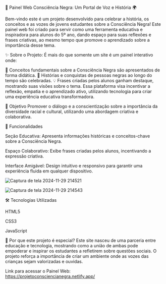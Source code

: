 🖤 Painel Web Consciência Negra: Um Portal de Voz e História 🌍

Bem-vindo este é um projeto desenvolvido para celebrar a história, os conceitos e as vozes de jovens estudantes sobre a Consciência Negra! Este painel web foi criado para servir como uma ferramenta educativa e inspiradora para alunos do 5º ano, dando espaço para suas 
reflexões e frases criativas, ao mesmo tempo que promove o aprendizado sobre a importância desse tema.

✨ Sobre o Projeto:
É mais do que somente um site é um painel interativo onde:

📝 Conceitos fundamentais sobre a Consciência Negra são apresentados de forma didática.
📜 Histórias e conquistas de pessoas negras ao longo do tempo são celebradas.
💡 Frases criadas pelos alunos ganham destaque, mostrando suas visões sobre o tema.
Essa plataforma visa incentivar a reflexão, empatia e o aprendizado ativo, utilizando tecnologia para criar uma experiência educativa transformadora.

🎯 Objetivo
Promover o diálogo e a conscientização sobre a importância da diversidade racial e cultural, utilizando uma abordagem criativa e colaborativa.

🚀 Funcionalidades

Seção Educativa: Apresenta informações históricas e conceitos-chave sobre a Consciência Negra.

Espaço Colaborativo: Exibe frases criadas pelos alunos, incentivando a expressão criativa.

Interface Amigável: Design intuitivo e responsivo para garantir uma experiência fluida em qualquer dispositivo.

![Captura de tela 2024-11-29 214521](https://github.com/user-attachments/assets/4c31be07-cbc1-44d7-9b44-d08270d696e9)



![Captura de tela 2024-11-29 214543](https://github.com/user-attachments/assets/dec9ac41-5cc7-4494-977c-de9cdb54c4b6)



🛠️ Tecnologias Utilizadas

HTML5

CSS3

JavaScript

🌟 Por que este projeto é especial?
Este site nasceu de uma parceria entre educação e tecnologia, mostrando como a união de ambas pode empoderar e inspirar os estudantes a refletirem sobre questões sociais. O projeto reforça a importância de criar um ambiente onde as vozes das crianças sejam valorizadas
e ouvidas.

Link para acessar o Painel Web: https://projetoconsciencianegra.netlify.app/

